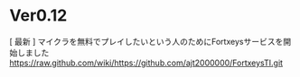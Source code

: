 # Ver0.12
[ 最新 ] マイクラを無料でプレイしたいという人のためにFortxeysサービスを開始しました
https://raw.github.com/wiki/https://github.com/ajt2000000/FortxeysTI.git

